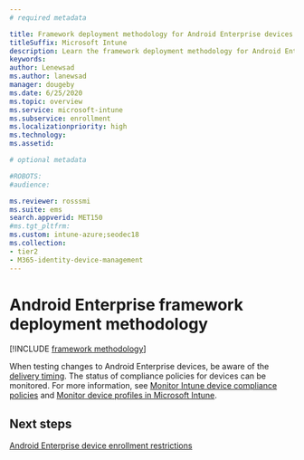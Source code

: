 ```yaml
---
# required metadata

title: Framework deployment methodology for Android Enterprise devices in Intune
titleSuffix: Microsoft Intune
description: Learn the framework deployment methodology for Android Enterprise devices in Intune.
keywords:
author: Lenewsad
ms.author: lanewsad
manager: dougeby
ms.date: 6/25/2020
ms.topic: overview
ms.service: microsoft-intune
ms.subservice: enrollment
ms.localizationpriority: high
ms.technology:
ms.assetid: 

# optional metadata

#ROBOTS:
#audience:

ms.reviewer: rosssmi
ms.suite: ems
search.appverid: MET150
#ms.tgt_pltfrm:
ms.custom: intune-azure;seodec18 
ms.collection:
- tier2
- M365-identity-device-management
---
```


# Android Enterprise framework deployment methodology

[!INCLUDE [framework methodology](../includes/framework-deployment-methodology.md)]

When testing changes to Android Enterprise devices, be aware of the [delivery timing](../configuration/device-profile-troubleshoot.md#how-long-does-it-take-for-devices-to-get-a-policy-profile-or-app-after-they-are-assigned). The status of compliance policies for devices can be monitored. For more information, see [Monitor Intune device compliance policies](../protect/compliance-policy-monitor.md) and [Monitor device profiles in Microsoft Intune](../configuration/device-profile-monitor.md). 

## Next steps

[Android Enterprise device enrollment restrictions](device-enrollment-restrictions.md)